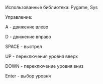 Использованные библиотека: Pygame, Sys

Управление:

A - движение влево

D - движение вправо

SPACE - выстрел

UP - переключения уровня вверх

DOWN - переключение уровня вниз

Enter - выбор уровня

